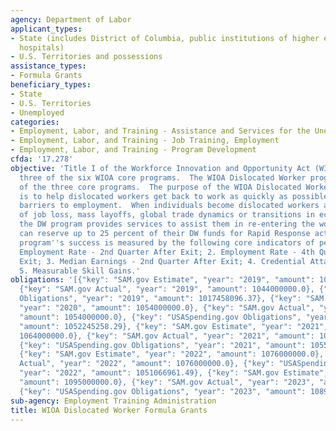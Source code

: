 ```yaml
---
agency: Department of Labor
applicant_types:
- State (includes District of Columbia, public institutions of higher education and
  hospitals)
- U.S. Territories and possessions
assistance_types:
- Formula Grants
beneficiary_types:
- State
- U.S. Territories
- Unemployed
categories:
- Employment, Labor, and Training - Assistance and Services for the Unemployed
- Employment, Labor, and Training - Job Training, Employment
- Employment, Labor, and Training - Program Development
cfda: '17.278'
objective: 'Title I of the Workforce Innovation and Opportunity Act (WIOA) authorized
  three of the six WIOA core programs.  The WIOA Dislocated Worker program is one
  of the three core programs.  The purpose of the WIOA Dislocated Worker (DW) program
  is to help dislocated workers get back to work as quickly as possible and overcome
  barriers to employment.  When individuals become dislocated workers as a result
  of job loss, mass layoffs, global trade dynamics or transitions in economic sectors,
  the DW program provides services to assist them in re-entering the workforce.  States
  can reserve up to 25 percent of their DW funds for Rapid Response activities.       The
  program''s success is measured by the following core indicators of performance:  1.
  Employment Rate - 2nd Quarter After Exit; 2. Employment Rate - 4th Quarter After
  Exit; 3. Median Earnings - 2nd Quarter After Exit; 4. Credential Attainment Rate;
  5. Measurable Skill Gains.'
obligations: '[{"key": "SAM.gov Estimate", "year": "2019", "amount": 1044000000.0},
  {"key": "SAM.gov Actual", "year": "2019", "amount": 1044000000.0}, {"key": "USASpending.gov
  Obligations", "year": "2019", "amount": 1017458096.37}, {"key": "SAM.gov Estimate",
  "year": "2020", "amount": 1054000000.0}, {"key": "SAM.gov Actual", "year": "2020",
  "amount": 1054000000.0}, {"key": "USASpending.gov Obligations", "year": "2020",
  "amount": 1052245258.29}, {"key": "SAM.gov Estimate", "year": "2021", "amount":
  1064000000.0}, {"key": "SAM.gov Actual", "year": "2021", "amount": 1064000000.0},
  {"key": "USASpending.gov Obligations", "year": "2021", "amount": 1055604627.3},
  {"key": "SAM.gov Estimate", "year": "2022", "amount": 1076000000.0}, {"key": "SAM.gov
  Actual", "year": "2022", "amount": 1076000000.0}, {"key": "USASpending.gov Obligations",
  "year": "2022", "amount": 1051066961.49}, {"key": "SAM.gov Estimate", "year": "2023",
  "amount": 1095000000.0}, {"key": "SAM.gov Actual", "year": "2023", "amount": 0.0},
  {"key": "USASpending.gov Obligations", "year": "2023", "amount": 1089459131.06}]'
sub-agency: Employment Training Administration
title: WIOA Dislocated Worker Formula Grants
---
```

